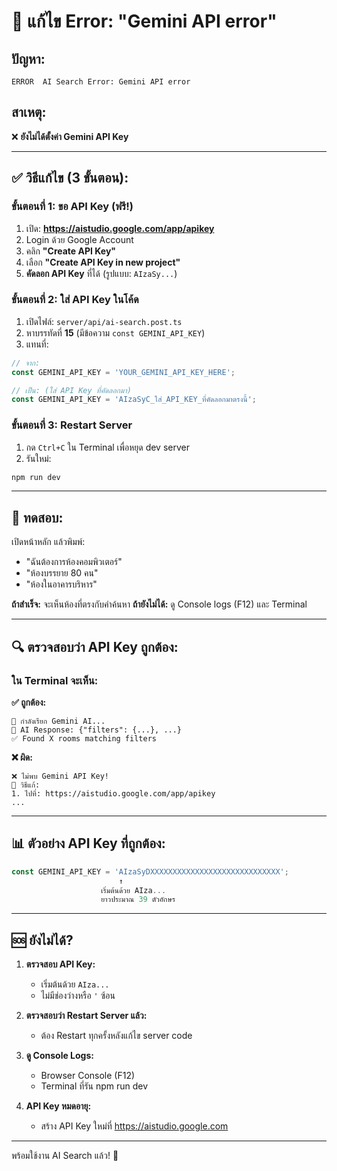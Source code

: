 # 🚨 แก้ไข Error: "Gemini API error"

## ปัญหา:
```
ERROR  AI Search Error: Gemini API error
```

## สาเหตุ:
❌ **ยังไม่ได้ตั้งค่า Gemini API Key**

---

## ✅ วิธีแก้ไข (3 ขั้นตอน):

### ขั้นตอนที่ 1: ขอ API Key (ฟรี!)
1. เปิด: **https://aistudio.google.com/app/apikey**
2. Login ด้วย Google Account
3. คลิก **"Create API Key"**
4. เลือก **"Create API Key in new project"**
5. **คัดลอก API Key** ที่ได้ (รูปแบบ: `AIzaSy...`)

### ขั้นตอนที่ 2: ใส่ API Key ในโค้ด
1. เปิดไฟล์: `server/api/ai-search.post.ts`
2. หาบรรทัดที่ **15** (มีข้อความ `const GEMINI_API_KEY`)
3. แทนที่:
```typescript
// จาก:
const GEMINI_API_KEY = 'YOUR_GEMINI_API_KEY_HERE';

// เป็น: (ใส่ API Key ที่คัดลอกมา)
const GEMINI_API_KEY = 'AIzaSyC_ใส่_API_KEY_ที่คัดลอกมาตรงนี้';
```

### ขั้นตอนที่ 3: Restart Server
1. กด `Ctrl+C` ใน Terminal เพื่อหยุด dev server
2. รันใหม่:
```bash
npm run dev
```

---

## 🧪 ทดสอบ:

เปิดหน้าหลัก แล้วพิมพ์:
- "ฉันต้องการห้องคอมพิวเตอร์"
- "ห้องบรรยาย 80 คน"
- "ห้องในอาคารบริหาร"

**ถ้าสำเร็จ:** จะเห็นห้องที่ตรงกับคำค้นหา
**ถ้ายังไม่ได้:** ดู Console logs (F12) และ Terminal

---

## 🔍 ตรวจสอบว่า API Key ถูกต้อง:

### ใน Terminal จะเห็น:
**✅ ถูกต้อง:**
```
🔄 กำลังเรียก Gemini AI...
🤖 AI Response: {"filters": {...}, ...}
✅ Found X rooms matching filters
```

**❌ ผิด:**
```
❌ ไม่พบ Gemini API Key!
📝 วิธีแก้:
1. ไปที่: https://aistudio.google.com/app/apikey
...
```

---

## 📊 ตัวอย่าง API Key ที่ถูกต้อง:

```typescript
const GEMINI_API_KEY = 'AIzaSyDXXXXXXXXXXXXXXXXXXXXXXXXXXXXX';
                        ↑
                    เริ่มต้นด้วย AIza...
                    ยาวประมาณ 39 ตัวอักษร
```

---

## 🆘 ยังไม่ได้?

1. **ตรวจสอบ API Key:**
   - เริ่มต้นด้วย `AIza...`
   - ไม่มีช่องว่างหรือ `'` ซ้อน

2. **ตรวจสอบว่า Restart Server แล้ว:**
   - ต้อง Restart ทุกครั้งหลังแก้ไข server code

3. **ดู Console Logs:**
   - Browser Console (F12)
   - Terminal ที่รัน npm run dev

4. **API Key หมดอายุ:**
   - สร้าง API Key ใหม่ที่ https://aistudio.google.com

---

พร้อมใช้งาน AI Search แล้ว! 🚀
